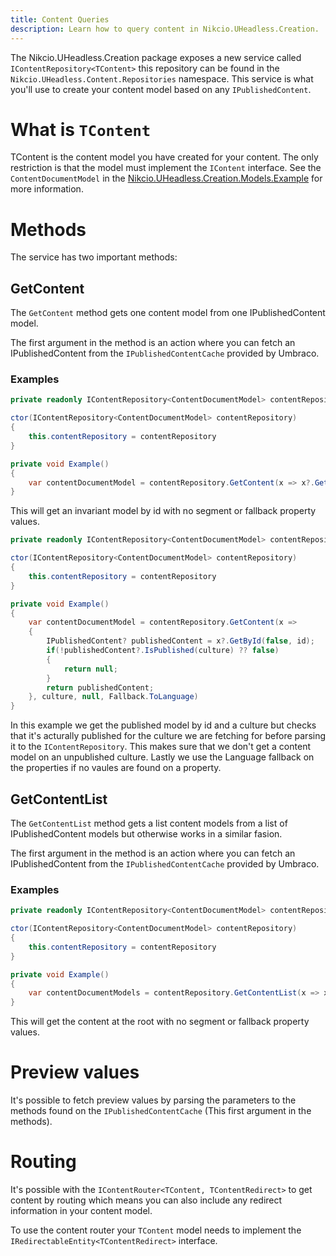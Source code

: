 ```yaml
---
title: Content Queries
description: Learn how to query content in Nikcio.UHeadless.Creation.
---
```


The Nikcio.UHeadless.Creation package exposes a new service called `IContentRepository<TContent>` this repository can be found in the `Nikcio.UHeadless.Content.Repositories` namespace. This service is what you'll use to create your content model based on any `IPublishedContent`.

# What is `TContent`

TContent is the content model you have created for your content. The only restriction is that the model must implement the `IContent` interface. See the `ContentDocumentModel` in the [Nikcio.UHeadless.Creation.Models.Example](https://github.com/nikcio/Nikcio.UHeadless/tree/v5/contrib/src/Nikcio.UHeadless.Creation.Models.Example) for more information.

# Methods

The service has two important methods:

## GetContent

The `GetContent` method gets one content model from one IPublishedContent model.

The first argument in the method is an action where you can fetch an IPublishedContent from the `IPublishedContentCache` provided by Umbraco.

### Examples

```csharp
private readonly IContentRepository<ContentDocumentModel> contentRepository;

ctor(IContentRepository<ContentDocumentModel> contentRepository)
{
    this.contentRepository = contentRepository
}

private void Example()
{
    var contentDocumentModel = contentRepository.GetContent(x => x?.GetById(entity.Id), null, null, null);
}
```

This will get an invariant model by id with no segment or fallback property values.


```csharp
private readonly IContentRepository<ContentDocumentModel> contentRepository;

ctor(IContentRepository<ContentDocumentModel> contentRepository)
{
    this.contentRepository = contentRepository
}

private void Example()
{
    var contentDocumentModel = contentRepository.GetContent(x =>
    {
        IPublishedContent? publishedContent = x?.GetById(false, id);
        if(!publishedContent?.IsPublished(culture) ?? false)
        {
            return null;
        }
        return publishedContent;
    }, culture, null, Fallback.ToLanguage)
}
```

In this example we get the published model by id and a culture but checks that it's acturally published for the culture we are fetching for before parsing it to the `IContentRepository`. This makes sure that we don't get a content model on an unpublished culture. Lastly we use the Language fallback on the properties if no vaules are found on a property.

## GetContentList

The `GetContentList` method gets a list content models from a list of IPublishedContent models but otherwise works in a similar fasion.

The first argument in the method is an action where you can fetch an IPublishedContent from the `IPublishedContentCache` provided by Umbraco.

### Examples

```csharp
private readonly IContentRepository<ContentDocumentModel> contentRepository;

ctor(IContentRepository<ContentDocumentModel> contentRepository)
{
    this.contentRepository = contentRepository
}

private void Example()
{
    var contentDocumentModels = contentRepository.GetContentList(x => x?.GetAtRoot(), null, null, null);
}
```

This will get the content at the root with no segment or fallback property values.

# Preview values

It's possible to fetch preview values by parsing the parameters to the methods found on the `IPublishedContentCache` (This first argument in the methods).

# Routing

It's possible with the `IContentRouter<TContent, TContentRedirect>` to get content by routing which means you can also include any redirect information in your content model.

To use the content router your `TContent` model needs to implement the `IRedirectableEntity<TContentRedirect>` interface.